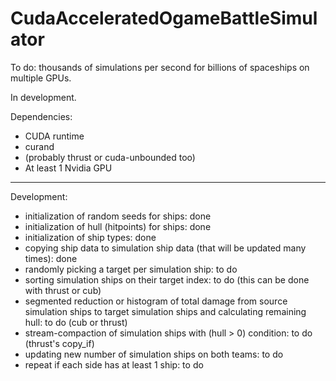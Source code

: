 # CudaAcceleratedOgameBattleSimulator
To do: thousands of simulations per second for billions of spaceships on multiple GPUs.

In development.

Dependencies:

- CUDA runtime
- curand
- (probably thrust or cuda-unbounded too)
- At least 1 Nvidia GPU

----

Development:

- initialization of random seeds for ships: done
- initialization of hull (hitpoints) for ships: done
- initialization of ship types: done
- copying ship data to simulation ship data (that will be updated many times): done
- randomly picking a target per simulation ship: to do
- sorting simulation ships on their target index: to do (this can be done with thrust or cub)
- segmented reduction or histogram of total damage from source simulation ships to target simulation ships and calculating remaining hull: to do (cub or thrust)
- stream-compaction of simulation ships with (hull > 0) condition: to do (thrust's copy_if)
- updating new number of simulation ships on both teams: to do
- repeat if each side has at least 1 ship: to do
